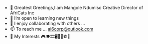 - 👋 Greatest Greetings,I am Mangole Ndumiso
     Creative Director of AfriCats Inc
- 🌱 I’m open to learning new things
- 💞️ I enjoy collaborating with others ...
- 📫 To reach me ... ai6corp@outlook.com
- 👀 My Interests 🎮🍽🎞🖥🎼🎱⚽🎾
<!---
ST10099088/ST10099088 is a ✨ special ✨ repository because its `README.md` (this file) appears on your GitHub profile.
You can click the Preview link to take a look at your changes.
--->
